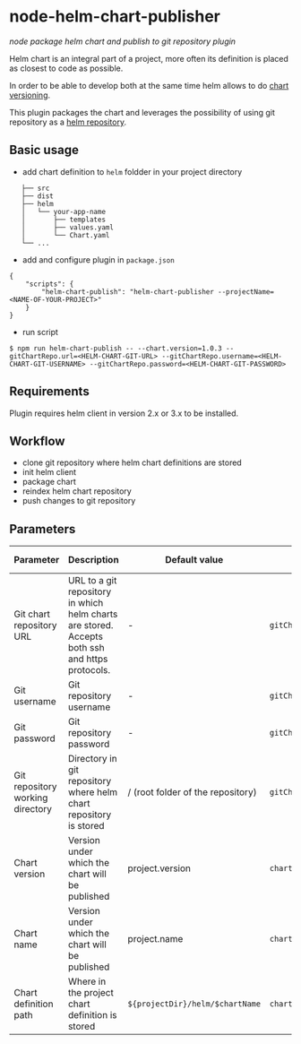 # node-helm-chart-publisher

_node package helm chart and publish to git repository plugin_ 

Helm chart is an integral part of a project, more often its definition is placed as closest to code as possible. 

In order to be able to develop both at the same time helm allows to do [chart versioning](https://v2.helm.sh/docs/developing_charts/#charts-and-versioning).

This plugin packages the chart and leverages the possibility of using git repository as a [helm repository](https://helm.sh/docs/topics/chart_repository/). 

## Basic usage

- add chart definition to `helm` foldder in your project directory 

```.
   ├── src                    
   ├── dist                    
   ├── helm                    
   │   └── your-app-name
   │       ├── templates
   │       ├── values.yaml
   │       └── Chart.yaml
   └── ...
```
- add and configure plugin in `package.json`
```
{
    "scripts": {
        "helm-chart-publish": "helm-chart-publisher --projectName=<NAME-OF-YOUR-PROJECT>"
    }
}
```
- run script
```
$ npm run helm-chart-publish -- --chart.version=1.0.3 --gitChartRepo.url=<HELM-CHART-GIT-URL> --gitChartRepo.username=<HELM-CHART-GIT-USERNAME> --gitChartRepo.password=<HELM-CHART-GIT-PASSWORD>

```

## Requirements

Plugin requires helm client in version 2.x or 3.x to be installed.

## Workflow

- clone git repository where helm chart definitions are stored
- init helm client
- package chart
- reindex helm chart repository
- push changes to git repository 

## Parameters


Parameter | Description | Default value |  Flag | Environment variable | package.json config property 
--------- | ----------- | ------------- | ----- | -------------------- | ---------------------
Git chart repository URL | URL to a git repository in which helm charts are stored. Accepts both ssh and https protocols. | - | `gitChartRepo.url` | - | `helm-chart-publish.gitChartRepoUrl`
Git username | Git repository username | - | `gitChartRepo.username` | `HELM_CHART_PUBLISH_GIT_REPO_USERNAME` | `helm-chart-publish.gitUsername`
Git password | Git repository password | - | `gitChartRepo.password` | `HELM_CHART_PUBLISH_GIT_REPO_PASSWORD` | -
Git repository working directory | Directory in git repository where helm chart repository is stored | / (root folder of the repository) | `gitChartRepo.workDir` | - | `helm-chart-publish.gitChartRepoWorkDir`
Chart version | Version under which the chart will be published | project.version |  `chart.version` | - | -
Chart name | Version under which the chart will be published | project.name |  `chart.name` | - | `helm-chart-publish.chartName`
Chart definition path | Where in the project chart definition is stored | `${projectDir}/helm/$chartName` | `chart.definitionPath` | - | `helm-chart-publish.chartDefinitionPath`
